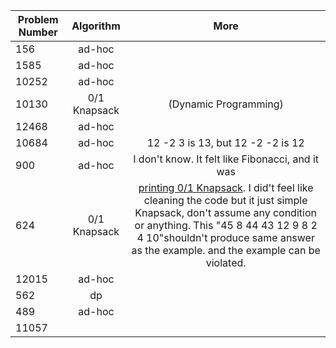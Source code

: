 | Problem Number        | Algorithm  | More |
| ------------- |:-------------:|:-------------:|
|156| ad-hoc ||
| 1585 | ad-hoc ||
| 10252| ad-hoc||
|10130 |  0/1 Knapsack | (Dynamic Programming) |
|12468| ad-hoc ||
|10684| ad-hoc |12 -2 3 is 13, but 12 -2 -2 is 12|
|900|ad-hoc |I don't know. It felt like Fibonacci, and it was|
|624|0/1 Knapsack|[printing 0/1 Knapsack](https://www.geeksforgeeks.org/printing-items-01-knapsack/). I did't feel like cleaning the code but it just simple Knapsack, don't assume any condition or anything. This "45 8 44 43 12 9 8 2 4 10"shouldn't produce same answer as the example. and the example can be violated.|
|12015|ad-hoc||
|562| dp ||
|489|ad-hoc||
|11057|||
